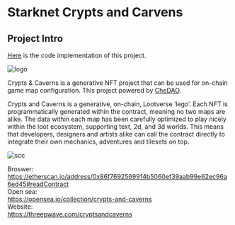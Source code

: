 # Starknet Crypts and Carvens
## Project Intro
[Here](https://github.com/CheDAOLabs/cryptsandcaverns) is the code implementation of this project.

![logo](https://i0.imgs.ovh/2024/01/22/sJy3H.png)

Crypts & Caverns is a generative NFT project that can be used for on-chain game map configuration. This project powered by [CheDAO](https://twitter.com/CheDAOLabs). 

Crypts and Caverns is a generative, on-chain, Lootverse ‘lego’. Each NFT is programmatically generated within the contract, meaning no two maps are alike. The data within each map has been carefully optimized to play nicely within the loot ecosystem, supporting text, 2d, and 3d worlds. This means that developers, designers and artists alike can call the contract directly to integrate their own mechanics, adventures and tilesets on top.

![scc](https://i0.imgs.ovh/2024/01/22/sJaaO.png)

Broswer:
https://etherscan.io/address/0x86f7692569914b5060ef39aab99e62ec96a6ed45#readContract  
Open sea:  
https://opensea.io/collection/crypts-and-caverns  
Website:  
https://threepwave.com/cryptsandcaverns  